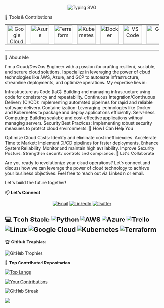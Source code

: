 
<!-- Header Section -->
<p align="center">
 <img src="https://readme-typing-svg.demolab.com?font=Fira+Code&size=30&duration=4000&pause=500&center=true&vCenter=true&multiline=true&width=600&height=80&lines=Hello!+I'm+Okonkwo+Augustine;Cloud+%26+DevOps+Engineer" alt="Typing SVG" />
</p>
  
<!-- Tools & Contributions Section -->
 🧰 Tools & Contributions
<table align="center">
 <tr>
   <td align="center"><img src="https://cdn.jsdelivr.net/gh/devicons/devicon/icons/googlecloud/googlecloud-original.svg" width="60" alt="Google Cloud"/></td>
   <td align="center"><img src="https://cdn.jsdelivr.net/gh/devicons/devicon/icons/azure/azure-original.svg" width="60" alt="Azure"/></td>
   <td align="center"><img src="https://cdn.jsdelivr.net/gh/devicons/devicon/icons/terraform/terraform-original.svg" width="60" alt="Terraform"/></td>
   <td align="center"><img src="https://cdn.jsdelivr.net/gh/devicons/devicon/icons/kubernetes/kubernetes-plain.svg" width="60" alt="Kubernetes"/></td>
   <td align="center"><img src="https://cdn.jsdelivr.net/gh/devicons/devicon/icons/docker/docker-original.svg" width="60" alt="Docker"/></td>
   <td align="center"><img src="https://cdn.jsdelivr.net/gh/devicons/devicon/icons/vscode/vscode-original.svg" width="60" alt="VS Code"/></td>
   <td align="center"><img src="https://cdn.jsdelivr.net/gh/devicons/devicon/icons/git/git-original.svg" width="60" alt="Git"/></td>
   <td align="center"><img src="https://cdn.jsdelivr.net/gh/devicons/devicon/icons/linux/linux-original.svg" width="60" alt="Linux"/></td>
   <td align="center"><img src="https://img.shields.io/badge/Datadog-632CA6?style=flat&logo=datadog&logoColor=white" alt="Datadog" /></td>
   <td align="center"><img src="https://img.shields.io/badge/Cockpit-005CA9?style=flat&logoColor=white" alt="Cockpit"/></td>
  </tr>
</table>
 
---
<!-- About Me Section -->

👋 About Me

I'm a Cloud/DevOps Engineer with a passion for crafting resilient, scalable, and secure cloud solutions. I specialize in leveraging the power of cloud technologies like AWS, Azure, and GCP to automate infrastructure, streamline deployments, and optimize operations. My expertise lies in:

Infrastructure as Code (IaC): Building and managing infrastructure using code for consistency and repeatability.
Continuous Integration/Continuous Delivery (CI/CD): Implementing automated pipelines for rapid and reliable software delivery.
Containerization: Leveraging technologies like Docker and Kubernetes to package and deploy applications efficiently.
Serverless Computing: Building scalable and cost-effective applications without managing servers.
Security Best Practices: Implementing robust security measures to protect cloud environments.
🚀 How I Can Help You

Optimize Cloud Costs: Identify and eliminate cost inefficiencies.
Accelerate Time to Market: Implement CI/CD pipelines for faster deployments.
Enhance System Reliability: Monitor and maintain high availability.
Improve Security Posture: Strengthen security controls and compliance.
🎯 Let's Collaborate

Are you ready to revolutionize your cloud operations? Let's connect and discuss how we can leverage the power of cloud technology to achieve your business objectives. Feel free to reach out via LinkedIn or email.

Let's build the future together!
 
 
<!-- Contact Section -->
 📫 **Let's Connect**

<p align="center">
 <a href="mailto:ekenedilichukwuaugustine@gmail.com?subject=Hello Augustine!"><img src="https://img.shields.io/badge/Email-D14836?logo=gmail&logoColor=white&style=for-the-badge" alt="Email"/></a>
 <a href="https://www.linkedin.com/in/okaugustine/"><img src="https://img.shields.io/badge/LinkedIn-0077B5?logo=linkedin&logoColor=white&style=for-the-badge" alt="LinkedIn"/></a>
  <a href="https://twitter.com/okaugustine007">
  <img src="https://img.shields.io/badge/Twitter-1DA1F2?logo=twitter&logoColor=white&style=for-the-badge" alt="Twitter"/>
</a>

</p>

 
<!-- Tech Stack Section -->
 💻 **Tech Stack:**
![Python](https://img.shields.io/badge/Python-%233776AB.svg?style=flat&logo=python&logoColor=white)
![AWS](https://img.shields.io/badge/AWS-%23FF9900.svg?style=flat&logo=amazonaws&logoColor=white)
![Azure](https://img.shields.io/badge/Azure-%230072C6.svg?style=flat&logo=microsoftazure&logoColor=white)
![Trello](https://img.shields.io/badge/Trello-%23026AA7.svg?style=flat&logo=trello&logoColor=white)
![Linux](https://img.shields.io/badge/Linux-%23FCC624.svg?style=flat&logo=linux&logoColor=black)
![Google Cloud](https://img.shields.io/badge/Google_Cloud-%234285F4.svg?style=flat&logo=google-cloud&logoColor=white)
![Kubernetes](https://img.shields.io/badge/Kubernetes-%23326CE5.svg?style=flat&logo=kubernetes&logoColor=white)
![Terraform](https://img.shields.io/badge/Terraform-%23623CE4.svg?style=flat&logo=terraform&logoColor=white)
---


🏆 **GitHub Trophies:**

![GitHub Trophies](https://github-profile-trophy.vercel.app/?username=Okaugustine&theme=onedark&no-frame=true&margin-w=15&margin-h=15&column=6)
 


🚀 **Top Contributed Repositories**

[![Top Langs](https://github-readme-stats.vercel.app/api/top-langs/?username=okaugustine&layout=compact&theme=radical)](https://github.com/okaugustine?tab=repositories)


[![Your Contributions](https://github-readme-stats.vercel.app/api?username=okaugustine&show_icons=true&theme=radical)](https://github.com/okaugustine)


<img src="https://github-readme-streak-stats.herokuapp.com/?user=okaugustine&theme=radical" alt="GitHub Streak" />


 
![](https://komarev.com/ghpvc/?username=Okaugustine&color=blue)
